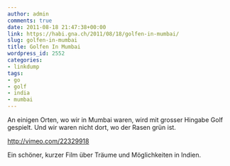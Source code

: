 ```yaml
---
author: admin
comments: true
date: 2011-08-18 21:47:38+00:00
link: https://habi.gna.ch/2011/08/18/golfen-in-mumbai/
slug: golfen-in-mumbai
title: Golfen In Mumbai
wordpress_id: 2552
categories:
- linkdump
tags:
- go
- golf
- india
- mumbai
---
```


An einigen Orten, wo wir in Mumbai waren, wird mit grosser Hingabe Golf gespielt.
Und wir waren nicht dort, wo der Rasen grün ist.

http://vimeo.com/22329918

Ein schöner, kurzer Film über Träume und Möglichkeiten in Indien.
